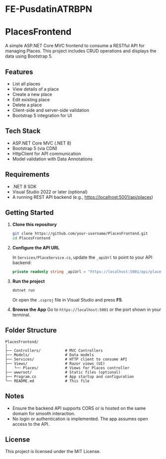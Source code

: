 # FE-PusdatinATRBPN

# PlacesFrontend

A simple ASP.NET Core MVC frontend to consume a RESTful API for managing Places.
This project includes CRUD operations and displays the data using Bootstrap 5.

## Features

* List all places
* View details of a place
* Create a new place
* Edit existing place
* Delete a place
* Client-side and server-side validation
* Bootstrap 5 integration for UI

## Tech Stack

* ASP.NET Core MVC (.NET 8)
* Bootstrap 5 (via CDN)
* HttpClient for API communication
* Model validation with Data Annotations

## Requirements

* .NET 8 SDK
* Visual Studio 2022 or later (optional)
* A running REST API backend (e.g., [https://localhost:5001/api/places](https://localhost:5001/api/places))

## Getting Started

1. **Clone this repository**

   ```bash
   git clone https://github.com/your-username/PlacesFrontend.git
   cd PlacesFrontend
   ```

2. **Configure the API URL**

   In `Services/PlaceService.cs`, update the `_apiUrl` to point to your API backend:

   ```csharp
   private readonly string _apiUrl = "https://localhost:5001/api/places";
   ```

3. **Run the project**

   ```bash
   dotnet run
   ```

   Or open the `.csproj` file in Visual Studio and press **F5**.

4. **Browse the App**
   Go to `https://localhost:5001` or the port shown in your terminal.

## Folder Structure

```
PlacesFrontend/
│
├── Controllers/           # MVC Controllers
├── Models/                # Data models
├── Services/              # HTTP client to consume API
├── Views/                 # Razor views (UI)
│   └── Places/            # Views for Places controller
├── wwwroot/               # Static files (optional)
├── Program.cs             # App startup and configuration
└── README.md              # This file
```

## Notes

* Ensure the backend API supports CORS or is hosted on the same domain for smooth interaction.
* No login or authentication is implemented. The app assumes open access to the API.

## License

This project is licensed under the MIT License.
